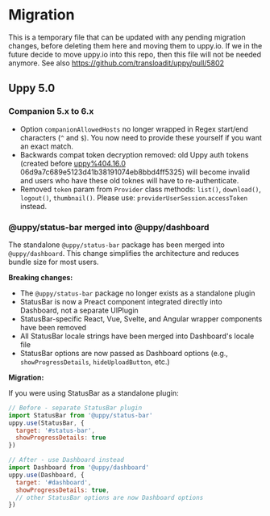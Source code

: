 # Migration

This is a temporary file that can be updated with any pending migration changes, before deleting them here and moving them to uppy.io. If we in the future decide to move uppy.io into this repo, then this file will not be needed anymore. See also https://github.com/transloadit/uppy/pull/5802

## Uppy 5.0

### Companion 5.x to 6.x

- Option `companionAllowedHosts` no longer wrapped in Regex start/end characters
  (`^` and `$`). You now need to provide these yourself if you want an exact
  match.
- Backwards compat token decryption removed: old Uppy auth tokens (created
  before
  [uppy%404.16.0](https://github.com/transloadit/uppy/releases/tag/uppy%404.16.0)
  06d9a7c689e5123d41b38191074eb8bbd4ff5325) will become invalid and users who
  have these old toknes will have to re-authenticate.
- Removed `token` param from `Provider` class methods: `list()`, `download()`,
  `logout()`, `thumbnail()`. Please use: `providerUserSession`.`accessToken`
  instead.

### @uppy/status-bar merged into @uppy/dashboard

The standalone `@uppy/status-bar` package has been merged into `@uppy/dashboard`. This change simplifies the architecture and reduces bundle size for most users.

**Breaking changes:**

- The `@uppy/status-bar` package no longer exists as a standalone plugin
- StatusBar is now a Preact component integrated directly into Dashboard, not a separate UIPlugin
- StatusBar-specific React, Vue, Svelte, and Angular wrapper components have been removed
- All StatusBar locale strings have been merged into Dashboard's locale file
- StatusBar options are now passed as Dashboard options (e.g., `showProgressDetails`, `hideUploadButton`, etc.)

**Migration:**

If you were using StatusBar as a standalone plugin:

```js
// Before - separate StatusBar plugin
import StatusBar from '@uppy/status-bar'
uppy.use(StatusBar, {
  target: '#status-bar',
  showProgressDetails: true
})

// After - use Dashboard instead
import Dashboard from '@uppy/dashboard'
uppy.use(Dashboard, {
  target: '#dashboard',
  showProgressDetails: true,
  // other StatusBar options are now Dashboard options
})
```

